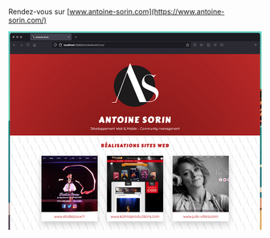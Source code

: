 Rendez-vous sur [www.antoine-sorin.com](https://www.antoine-sorin.com/)

![accueil](https://github.com/AntoineSorin/AntoineSorinCom/blob/master/img/accueil.png)